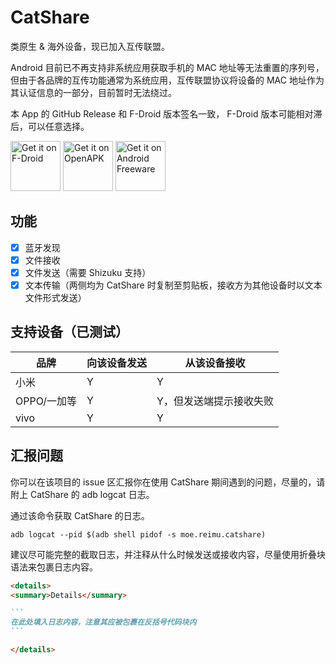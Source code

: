 # CatShare
类原生 & 海外设备，现已加入互传联盟。

Android 目前已不再支持非系统应用获取手机的 MAC 地址等无法重置的序列号，但由于各品牌的互传功能通常为系统应用，互传联盟协议将设备的 MAC 地址作为其认证信息的一部分，目前暂时无法绕过。

本 App 的 GitHub Release 和 F-Droid 版本签名一致， F-Droid 版本可能相对滞后，可以任意选择。

[<img src="https://f-droid.org/badge/get-it-on-zh-cn.png"
    alt="Get it on F-Droid"
    height="80">](https://f-droid.org/packages/moe.reimu.catshare)
[<img src="https://www.openapk.net/images/openapk-badge.png"
    alt="Get it on OpenAPK"
    height="80">](https://www.openapk.net/catshare/moe.reimu.catshare/)
[<img src="https://www.androidfreeware.net/images/androidfreeware-badge.png"
    alt="Get it on Android Freeware"
    height="80">](https://www.androidfreeware.net/download-catshare-apk.html)

## 功能
- [x] 蓝牙发现
- [x] 文件接收
- [x] 文件发送（需要 Shizuku 支持）
- [x] 文本传输（两侧均为 CatShare 时复制至剪贴板，接收方为其他设备时以文本文件形式发送） 

## 支持设备（已测试）
| 品牌        | 向该设备发送 | 从该设备接收            |
| ----------- | ------------ | ----------------------- |
| 小米        | Y            | Y                       |
| OPPO/一加等 | Y            | Y，但发送端提示接收失败 |
| vivo        | Y            | Y                       |

## 汇报问题

你可以在该项目的 issue 区汇报你在使用 CatShare 期间遇到的问题，尽量的，请附上 CatShare 的 adb logcat 日志。

通过该命令获取 CatShare 的日志。

```shell
adb logcat --pid $(adb shell pidof -s moe.reimu.catshare)
```

建议尽可能完整的截取日志，并注释从什么时候发送或接收内容，尽量使用折叠块语法来包裹日志内容。

````markdown
<details>
<summary>Details</summary>

```
在此处填入日志内容，注意其应被包裹在反括号代码块内
```

</details>
````
